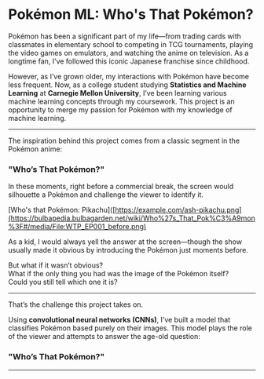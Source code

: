 # Pokémon ML: Who's That Pokémon?

Pokémon has been a significant part of my life—from trading cards with classmates in elementary school to competing in TCG tournaments, playing the video games on emulators, and watching the anime on television. As a longtime fan, I’ve followed this iconic Japanese franchise since childhood. 

However, as I’ve grown older, my interactions with Pokémon have become less frequent. Now, as a college student studying **Statistics and Machine Learning** at **Carnegie Mellon University**, I’ve been learning various machine learning concepts through my coursework. This project is an opportunity to merge my passion for Pokémon with my knowledge of machine learning.

---

The inspiration behind this project comes from a classic segment in the Pokémon anime:  
### **"Who’s That Pokémon?"**

In these moments, right before a commercial break, the screen would silhouette a Pokémon and challenge the viewer to identify it.

[Who's that Pokémon: Pikachu]([https://example.com/ash-pikachu.png](https://bulbapedia.bulbagarden.net/wiki/Who%27s_That_Pok%C3%A9mon%3F#/media/File:WTP_EP001_before.png)

As a kid, I would always yell the answer at the screen—though the show usually made it obvious by introducing the Pokémon just moments before.

But what if it wasn’t obvious?  
What if the only thing you had was the image of the Pokémon itself?  
Could you still tell which one it is?

---

That’s the challenge this project takes on.

Using **convolutional neural networks (CNNs)**, I’ve built a model that classifies Pokémon based purely on their images. This model plays the role of the viewer and attempts to answer the age-old question:

### "Who’s That Pokémon?"

---
